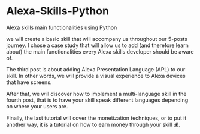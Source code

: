 # Alexa-Skills-Python
Alexa skills main functionalities using Python

 we will create a basic skill that will accompany us throughout our 5-posts journey. I chose a case study that will allow us to add (and therefore learn about) the main functionalities every Alexa skills developer should be aware of.
 
The third post is about adding Alexa Presentation Language (APL) to our skill. In other words, we will provide a visual experience to  Alexa devices that have screens. 

After that, we will discover how to implement a multi-language skill in the fourth post, that is to have your skill speak different languages depending on where your users are.

Finally, the last tutorial will cover the monetization techniques, or to put it another way, it is a tutorial on how to earn money through your skill 💰.
